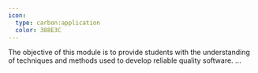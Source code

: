 ```yaml
---
icon:
  type: carbon:application
  color: 388E3C
---
```


The objective of this module is to provide students with the understanding of techniques and methods used to develop reliable quality software. ... 
